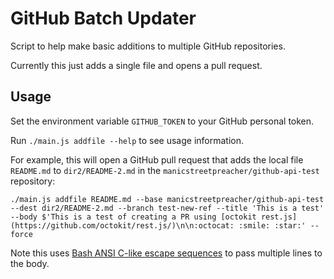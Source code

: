# GitHub Batch Updater

Script to help make basic additions to multiple GitHub repositories.

Currently this just adds a single file and opens a pull request.

## Usage

Set the environment variable `GITHUB_TOKEN` to your GitHub personal token.

Run `./main.js addfile --help` to see usage information.

For example, this will open a GitHub pull request that adds the local file `README.md` to `dir2/README-2.md` in the `manicstreetpreacher/github-api-test` repository:

    ./main.js addfile README.md --base manicstreetpreacher/github-api-test --dest dir2/README-2.md --branch test-new-ref --title 'This is a test' --body $'This is a test of creating a PR using [octokit rest.js](https://github.com/octokit/rest.js/)\n\n:octocat: :smile: :star:' --force

Note this uses [Bash ANSI C-like escape sequences](http://wiki.bash-hackers.org/syntax/quoting?s[]=ansi&s[]=sequence#ansi_c_like_strings) to pass multiple lines to the body.
